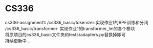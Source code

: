 # CS336
cs336-assignment1:
/cs336_basic/tokenizer:实现作业1的BPE训练和分词<br>
/cs336_basic/transformer: 实现作业1的transformer_lm的各个模块<br>
将原项目的cs336_basic文件夹和tests/adapters.py替换掉即可<br>
持续更新中...
